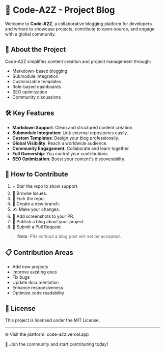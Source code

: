 # 🚀 Code-A2Z - Project Blog

Welcome to **Code-A2Z**, a collaborative blogging platform for developers and writers to showcase projects, contribute to open-source, and engage with a global community.

## 🌟 About the Project

Code-A2Z simplifies content creation and project management through:
- Markdown-based blogging
- Submodule integration
- Customizable templates
- Role-based dashboards
- SEO optimization
- Community discussions

## 🛠️ Key Features

- **Markdown Support**: Clean and structured content creation.
- **Submodule Integration**: Link external repositories easily.
- **Custom Templates**: Design your blog professionally.
- **Global Visibility**: Reach a worldwide audience.
- **Community Engagement**: Collaborate and learn together.
- **Full Ownership**: You control your contributions.
- **SEO Optimization**: Boost your content's discoverability.

## 📌 How to Contribute

1. ⭐ Star the repo to show support.
2. 🐛 Browse Issues.
3. 🍴 Fork the repo.
4. 🌿 Create a new branch.
5. ✍️ Make your changes.
6. 📸 Add screenshots to your PR.
7. 📢 Publish a blog about your project.
8. 🔁 Submit a Pull Request.

> **Note**: PRs without a blog post will not be accepted.

## 📋 Contribution Areas

- Add new projects
- Improve existing ones
- Fix bugs
- Update documentation
- Enhance responsiveness
- Optimize code readability

## 📜 License

This project is licensed under the MIT License.

---

🌐 Visit the platform: code-a2z.vercel.app

💬 Join the community and start contributing today!

